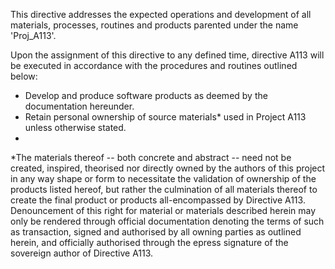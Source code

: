 This directive addresses the expected operations and development of all materials, processes, routines and products parented under the name 'Proj_A113'.

Upon the assignment of this directive to any defined time, directive A113 will be executed in accordance with the procedures and routines outlined below:

- Develop and produce software products as deemed by the documentation hereunder.
- Retain personal ownership of source materials* used in Project A113 unless otherwise stated.
- 

*The materials thereof -- both concrete and abstract -- need not be created, inspired, theorised nor directly owned by the authors of this project in any way shape or form to necessitate the validation of ownership of the products listed hereof, but rather the culmination of all materials thereof to create the final product or products all-encompassed by Directive A113. Denouncement of this right for material or materials described herein may only be rendered through official documentation denoting the terms of such as transaction, signed and authorised by all owning parties as outlined herein, and officially authorised through the epress signature of the sovereign author of Directive A113.
